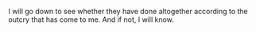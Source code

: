 I will go down to see whether they have done altogether according to the outcry that has come to me. And if not, I will know.
